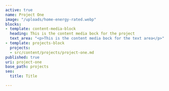 ```yaml
---
active: true
name: Project One
image: "/uploads/home-energy-rated.webp"
blocks:
- template: content-media-block
  heading: This is the content media bock for the project
  text_area: "<p>This is the content media bock for the text area</p>"
- template: projects-block
  projects:
  - src/content/projects/project-one.md
published: true
uri: project-one
base_path: projects
seo:
  title: Title

---
```

